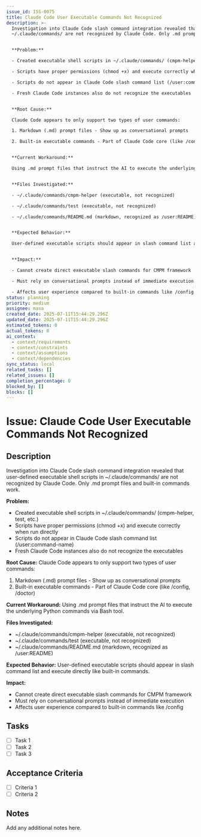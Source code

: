 ```yaml
---
issue_id: ISS-0075
title: Claude Code User Executable Commands Not Recognized
description: >-
  Investigation into Claude Code slash command integration revealed that user-defined executable shell scripts in
  ~/.claude/commands/ are not recognized by Claude Code. Only .md prompt files and built-in commands work.


  **Problem:**

  - Created executable shell scripts in ~/.claude/commands/ (cmpm-helper, test, etc.)

  - Scripts have proper permissions (chmod +x) and execute correctly when run directly

  - Scripts do not appear in Claude Code slash command list (/user:command-name)

  - Fresh Claude Code instances also do not recognize the executables


  **Root Cause:**

  Claude Code appears to only support two types of user commands:

  1. Markdown (.md) prompt files - Show up as conversational prompts

  2. Built-in executable commands - Part of Claude Code core (like /config, /doctor)


  **Current Workaround:**

  Using .md prompt files that instruct the AI to execute the underlying Python commands via Bash tool.


  **Files Investigated:**

  - ~/.claude/commands/cmpm-helper (executable, not recognized)

  - ~/.claude/commands/test (executable, not recognized) 

  - ~/.claude/commands/README.md (markdown, recognized as /user:README)


  **Expected Behavior:**

  User-defined executable scripts should appear in slash command list and execute directly like built-in commands.


  **Impact:**

  - Cannot create direct executable slash commands for CMPM framework

  - Must rely on conversational prompts instead of immediate execution

  - Affects user experience compared to built-in commands like /config
status: planning
priority: medium
assignee: masa
created_date: 2025-07-11T15:44:29.296Z
updated_date: 2025-07-11T15:44:29.296Z
estimated_tokens: 0
actual_tokens: 0
ai_context:
  - context/requirements
  - context/constraints
  - context/assumptions
  - context/dependencies
sync_status: local
related_tasks: []
related_issues: []
completion_percentage: 0
blocked_by: []
blocks: []
---
```


# Issue: Claude Code User Executable Commands Not Recognized

## Description
Investigation into Claude Code slash command integration revealed that user-defined executable shell scripts in ~/.claude/commands/ are not recognized by Claude Code. Only .md prompt files and built-in commands work.

**Problem:**
- Created executable shell scripts in ~/.claude/commands/ (cmpm-helper, test, etc.)
- Scripts have proper permissions (chmod +x) and execute correctly when run directly
- Scripts do not appear in Claude Code slash command list (/user:command-name)
- Fresh Claude Code instances also do not recognize the executables

**Root Cause:**
Claude Code appears to only support two types of user commands:
1. Markdown (.md) prompt files - Show up as conversational prompts
2. Built-in executable commands - Part of Claude Code core (like /config, /doctor)

**Current Workaround:**
Using .md prompt files that instruct the AI to execute the underlying Python commands via Bash tool.

**Files Investigated:**
- ~/.claude/commands/cmpm-helper (executable, not recognized)
- ~/.claude/commands/test (executable, not recognized) 
- ~/.claude/commands/README.md (markdown, recognized as /user:README)

**Expected Behavior:**
User-defined executable scripts should appear in slash command list and execute directly like built-in commands.

**Impact:**
- Cannot create direct executable slash commands for CMPM framework
- Must rely on conversational prompts instead of immediate execution
- Affects user experience compared to built-in commands like /config

## Tasks
- [ ] Task 1
- [ ] Task 2
- [ ] Task 3

## Acceptance Criteria
- [ ] Criteria 1
- [ ] Criteria 2

## Notes
Add any additional notes here.
